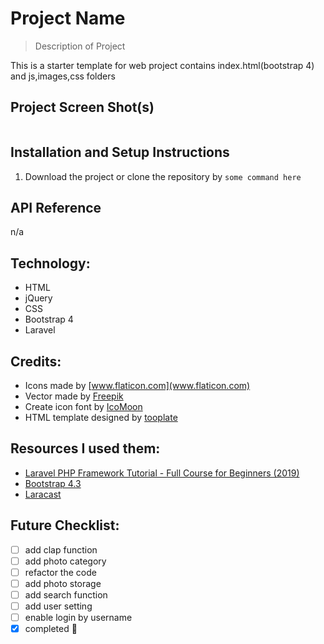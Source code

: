 # Project Name
>Description of Project

This is a starter template for web project contains index.html(bootstrap 4) and js,images,css folders

## Project Screen Shot(s)
![]()

## Installation and Setup Instructions
1. Download the project or clone the repository by
`some command here`



## API Reference
n/a

## Technology:
- HTML
- jQuery
- CSS
- Bootstrap 4
- Laravel


## Credits:
- Icons made by [www.flaticon.com](www.flaticon.com)
- Vector made by [Freepik](https://www.freepik.com)
- Create icon font by [IcoMoon](https://icomoon.io/)
- HTML template designed by [tooplate](https://www.facebook.com/tooplate)

## Resources I used them:
- [Laravel PHP Framework Tutorial - Full Course for Beginners (2019)](https://www.youtube.com/watch?v=ImtZ5yENzgE)
- [Bootstrap 4.3](https://getbootstrap.com/)
- [Laracast](https://laracasts.com/)

## Future Checklist:
- [ ] add clap function
- [ ] add photo category
- [ ] refactor the code
- [ ] add photo storage
- [ ] add search function
- [ ] add user setting
- [ ] enable login by username
- [x] completed :muscle:
